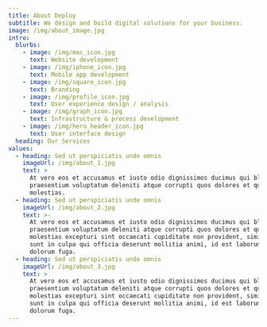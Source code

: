 ```yaml
---
title: About Deploy
subtitle: We design and build digital solutions for your business.
image: /img/about_image.jpg
intro:
  blurbs:
    - image: /img/mac_icon.jpg
      text: Website development
    - image: /img/iphone_icon.jpg
      text: Mobile app development
    - image: /img/square_icon.jpg
      text: Branding
    - image: /img/profile_icon.jpg
      text: User experience design / analysis
    - image: /img/graph_icon.jpg
      text: Infrastructure & process development
    - image: /img/hero_header_icon.jpg
      text: User interface design
  heading: Our Services
values:
  - heading: Sed ut perspiciatis unde omnis
    imageUrl: /img/about_1.jpg
    text: >
      At vero eos et accusamus et iusto odio dignissimos ducimus qui blanditiis
      praesentium voluptatum deleniti atque corrupti quos dolores et quas
      molestias.
  - heading: Sed ut perspiciatis unde omnis
    imageUrl: /img/about_2.jpg
    text: >-
      At vero eos et accusamus et iusto odio dignissimos ducimus qui blanditiis
      praesentium voluptatum deleniti atque corrupti quos dolores et quas
      molestias excepturi sint occaecati cupiditate non provident, similique
      sunt in culpa qui officia deserunt mollitia animi, id est laborum et
      dolorum fuga.
  - heading: Sed ut perspiciatis unde omnis
    imageUrl: /img/about_3.jpg
    text: >
      At vero eos et accusamus et iusto odio dignissimos ducimus qui blanditiis
      praesentium voluptatum deleniti atque corrupti quos dolores et quas
      molestias excepturi sint occaecati cupiditate non provident, similique
      sunt in culpa qui officia deserunt mollitia animi, id est laborum et
      dolorum fuga.
---
```

